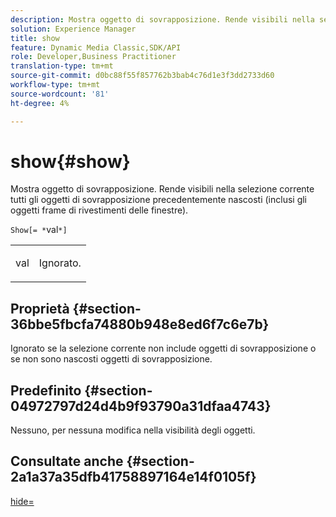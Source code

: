 ```yaml
---
description: Mostra oggetto di sovrapposizione. Rende visibili nella selezione corrente tutti gli oggetti di sovrapposizione precedentemente nascosti (inclusi gli oggetti frame di rivestimenti delle finestre).
solution: Experience Manager
title: show
feature: Dynamic Media Classic,SDK/API
role: Developer,Business Practitioner
translation-type: tm+mt
source-git-commit: d0bc88f55f857762b3bab4c76d1e3f3dd2733d60
workflow-type: tm+mt
source-wordcount: '81'
ht-degree: 4%

---
```



# show{#show}

Mostra oggetto di sovrapposizione. Rende visibili nella selezione corrente tutti gli oggetti di sovrapposizione precedentemente nascosti (inclusi gli oggetti frame di rivestimenti delle finestre).

`Show[= *`val`*]`

<table id="simpletable_88D25B9C8E0A47EF90C8ABEBDE777183"> 
 <tr class="strow"> 
  <td class="stentry"> <p><span class="varname"> val</span> </p> </td> 
  <td class="stentry"> <p>Ignorato. </p></td> 
 </tr> 
</table>

## Proprietà {#section-36bbe5fbcfa74880b948e8ed6f7c6e7b}

Ignorato se la selezione corrente non include oggetti di sovrapposizione o se non sono nascosti oggetti di sovrapposizione.

## Predefinito {#section-04972797d24d4b9f93790a31dfaa4743}

Nessuno, per nessuna modifica nella visibilità degli oggetti.

## Consultate anche {#section-2a1a37a35dfb41758897164e14f0105f}

[hide=](../../../../../ir-api/http-protocol/image-rendering-api-ref/c-ir-http-protocol-ref/c-ir-http-protocol-command-reference/r-ir-hide.md#reference-681b9782f90a45b18ed50292ab2c096c)
